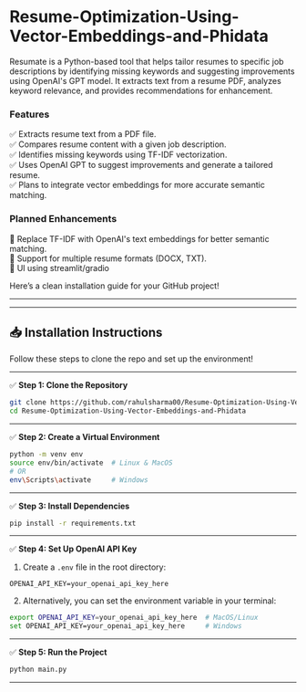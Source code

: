 # Resume-Optimization-Using-Vector-Embeddings-and-Phidata
Resumate is a Python-based tool that helps tailor resumes to specific job descriptions by identifying missing keywords and suggesting improvements using OpenAI's GPT model. It extracts text from a resume PDF, analyzes keyword relevance, and provides recommendations for enhancement.

### Features
✅ Extracts resume text from a PDF file.  <br />
✅ Compares resume content with a given job description.  <br />
✅ Identifies missing keywords using TF-IDF vectorization.  <br />
✅ Uses OpenAI GPT to suggest improvements and generate a tailored resume.  <br />
✅ Plans to integrate vector embeddings for more accurate semantic matching.  <br />

### Planned Enhancements
🚀 Replace TF-IDF with OpenAI's text embeddings for better semantic matching.<br />
🚀 Support for multiple resume formats (DOCX, TXT).<br />
🚀 UI using streamlit/gradio<br />

Here’s a clean installation guide for your GitHub project!  

---
---
## 📥 **Installation Instructions**

Follow these steps to clone the repo and set up the environment!

---

✅ **Step 1: Clone the Repository**

```bash
git clone https://github.com/rahulsharma00/Resume-Optimization-Using-Vector-Embeddings-and-Phidata.git
cd Resume-Optimization-Using-Vector-Embeddings-and-Phidata
```

---

✅ **Step 2: Create a Virtual Environment**

```bash
python -m venv env
source env/bin/activate  # Linux & MacOS
# OR
env\Scripts\activate     # Windows
```

---

✅ **Step 3: Install Dependencies**

```bash
pip install -r requirements.txt
```

---

✅ **Step 4: Set Up OpenAI API Key**

1. Create a `.env` file in the root directory:  

```
OPENAI_API_KEY=your_openai_api_key_here
```

2. Alternatively, you can set the environment variable in your terminal:

```bash
export OPENAI_API_KEY=your_openai_api_key_here  # MacOS/Linux
set OPENAI_API_KEY=your_openai_api_key_here     # Windows
```

---

✅ **Step 5: Run the Project**

```bash
python main.py
```

---
